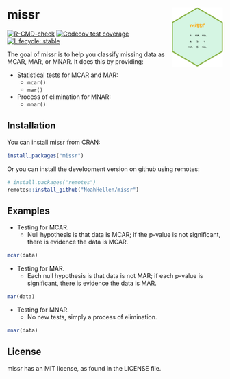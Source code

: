 
<!-- README.md is generated from README.Rmd. Please edit that file -->

# missr <img src="man/figures/logo.png" align="right" height="138" /></a>

<!-- badges: start -->

[![R-CMD-check](https://github.com/NoahHellen/missr/actions/workflows/R-CMD-check.yaml/badge.svg)](https://github.com/NoahHellen/missr/actions/workflows/R-CMD-check.yaml)
[![Codecov test
coverage](https://codecov.io/gh/NoahHellen/missr/graph/badge.svg)](https://app.codecov.io/gh/NoahHellen/missr)
[![Lifecycle:
stable](https://img.shields.io/badge/lifecycle-stable-brightgreen.svg)](https://lifecycle.r-lib.org/articles/stages.html#stable)
<!-- badges: end -->

The goal of missr is to help you classify missing data as MCAR, MAR, or
MNAR. It does this by providing:

- Statistical tests for MCAR and MAR:
  - `mcar()`
  - `mar()`
- Process of elimination for MNAR:
  - `mnar()`

## Installation

You can install missr from CRAN:

``` r
install.packages("missr")
```

Or you can install the development version on github using remotes:

``` r
# install.packages("remotes")
remotes::install_github("NoahHellen/missr")
```

## Examples

- Testing for MCAR.
  - Null hypothesis is that data is MCAR; if the p-value is not
    significant, there is evidence the data is MCAR.

``` r
mcar(data)
```

- Testing for MAR.
  - Each null hypothesis is that data is not MAR; if each p-value is
    significant, there is evidence the data is MAR.

``` r
mar(data)
```

- Testing for MNAR.
  - No new tests, simply a process of elimination.

``` r
mnar(data)
```

## License

missr has an MIT license, as found in the LICENSE file.
